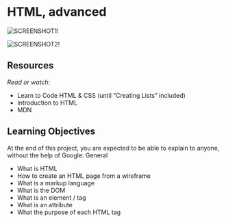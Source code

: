 # HTML, advanced

![SCREENSHOT1!](../images/home.jpg)

![SCREENSHOT2!](../images/frames.jpg)


## Resources

*Read or watch:*

   * Learn to Code HTML & CSS (until “Creating Lists” included)
   * Introduction to HTML
   * MDN

## Learning Objectives

At the end of this project, you are expected to be able to explain to anyone, without the help of Google:
General

   * What is HTML
   * How to create an HTML page from a wireframe
   * What is a markup language
   * What is the DOM
   * What is an element / tag
   * What is an attribute
   * What the purpose of each HTML tag
